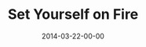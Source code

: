 ---
layout: message
category: message
series: "How to Change the World"
title: "Set Yourself on Fire"
date: 2014-03-22-00-00
message_id: 856
sc-permalink-url: "http://soundcloud.com/crdschurch/set-yourself-on-fire"
audio: "http://s3.amazonaws.com/crossroads-media/messages/audio/htctw_01.mp3"
audio-duration: ":"
program: "http://s3.amazonaws.com/crossroads-media/documents/03_22-23_14Program_LO.pdf"
description: "We're talking about setting ourselves on fire."
video: "http://s3.amazonaws.com/crossroads-media/messages/video/htctw_01.mp4"
video-duration: ":"
yt-video-id: "6-YSPF8rjOc"
video-image: "http://s3.amazonaws.com/crossroads-media/images/HowToChangeWorld_90x90.jpg"
tag: 
 - crossroads
 - crossroads-church
 - brian-tome
 - evangelism
 - program
explicit: false
---